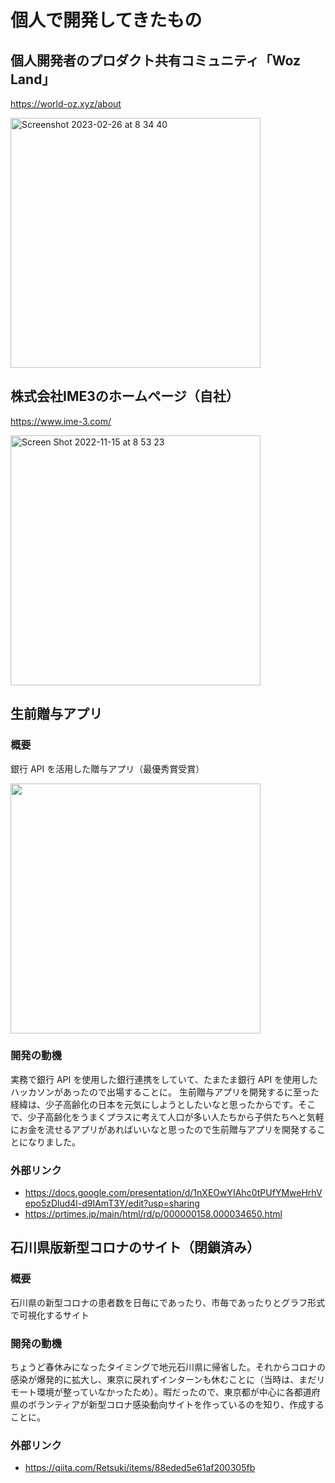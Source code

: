 # 個人で開発してきたもの

## 個人開発者のプロダクト共有コミュニティ「Woz Land」

https://world-oz.xyz/about

<img width="400" alt="Screenshot 2023-02-26 at 8 34 40" src="https://user-images.githubusercontent.com/30931666/221384423-13f5ac2e-4b73-4a5a-92b2-ff590e07312c.png">

## 株式会社IME3のホームページ（自社）

https://www.ime-3.com/

<img width="400" alt="Screen Shot 2022-11-15 at 8 53 23" src="https://user-images.githubusercontent.com/30931666/201792440-6b3294e8-c59d-4f91-8700-903a01b94bce.png">


## 生前贈与アプリ

### 概要

銀行 API を活用した贈与アプリ（最優秀賞受賞）

<img width="400" src="https://prcdn.freetls.fastly.net/release_image/34650/158/34650-158-807226bbf4407f70d07f6e5057dc9d45-816x544.jpg?format=jpeg&auto=webp&quality=85&width=1950&height=1350&fit=bounds" />

### 開発の動機

実務で銀行 API を使用した銀行連携をしていて、たまたま銀行 API を使用したハッカソンがあったので出場することに。
生前贈与アプリを開発するに至った経緯は、少子高齢化の日本を元気にしようとしたいなと思ったからです。そこで、少子高齢化をうまくプラスに考えて人口が多い人たちから子供たちへと気軽にお金を流せるアプリがあればいいなと思ったので生前贈与アプリを開発することになりました。

### 外部リンク

- https://docs.google.com/presentation/d/1nXEOwYIAhc0tPUfYMweHrhVepo5zDlud4l-d9IAmT3Y/edit?usp=sharing
- https://prtimes.jp/main/html/rd/p/000000158.000034650.html

## 石川県版新型コロナのサイト（閉鎖済み）

### 概要

石川県の新型コロナの患者数を日毎にであったり、市毎であったりとグラフ形式で可視化するサイト

### 開発の動機

ちょうど春休みになったタイミングで地元石川県に帰省した。それからコロナの感染が爆発的に拡大し、東京に戻れずインターンも休むことに（当時は、まだリモート環境が整っていなかったため）。暇だったので、東京都が中心に各都道府県のボランティアが新型コロナ感染動向サイトを作っているのを知り、作成することに。

### 外部リンク

- https://qiita.com/Retsuki/items/88eded5e61af200305fb
